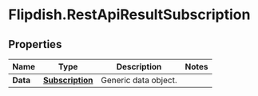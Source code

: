 # Flipdish.RestApiResultSubscription

## Properties
Name | Type | Description | Notes
------------ | ------------- | ------------- | -------------
**Data** | [**Subscription**](Subscription.md) | Generic data object. | 


